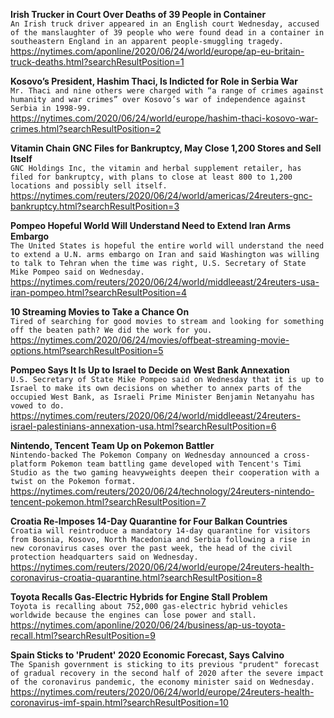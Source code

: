 **Irish Trucker in Court Over Deaths of 39 People in Container**\
`An Irish truck driver appeared in an English court Wednesday, accused of the manslaughter of 39 people who were found dead in a container in southeastern England in an apparent people-smuggling tragedy.`\
https://nytimes.com/aponline/2020/06/24/world/europe/ap-eu-britain-truck-deaths.html?searchResultPosition=1

**Kosovo’s President, Hashim Thaci, Is Indicted for Role in Serbia War**\
`Mr. Thaci and nine others were charged with “a range of crimes against humanity and war crimes” over Kosovo’s war of independence against Serbia in 1998-99.`\
https://nytimes.com/2020/06/24/world/europe/hashim-thaci-kosovo-war-crimes.html?searchResultPosition=2

**Vitamin Chain GNC Files for Bankruptcy, May Close 1,200 Stores and Sell Itself**\
`GNC Holdings Inc, the vitamin and herbal supplement retailer, has filed for bankruptcy, with plans to close at least 800 to 1,200 locations and possibly sell itself.`\
https://nytimes.com/reuters/2020/06/24/world/americas/24reuters-gnc-bankruptcy.html?searchResultPosition=3

**Pompeo Hopeful World Will Understand Need to Extend Iran Arms Embargo**\
`The United States is hopeful the entire world will understand the need to extend a U.N. arms embargo on Iran and said Washington was willing to talk to Tehran when the time was right, U.S. Secretary of State Mike Pompeo said on Wednesday.`\
https://nytimes.com/reuters/2020/06/24/world/middleeast/24reuters-usa-iran-pompeo.html?searchResultPosition=4

**10 Streaming Movies to Take a Chance On**\
`Tired of searching for good movies to stream and looking for something off the beaten path? We did the work for you.`\
https://nytimes.com/2020/06/24/movies/offbeat-streaming-movie-options.html?searchResultPosition=5

**Pompeo Says It Is Up to Israel to Decide on West Bank Annexation**\
`U.S. Secretary of State Mike Pompeo said on Wednesday that it is up to Israel to make its own decisions on whether to annex parts of the occupied West Bank, as Israeli Prime Minister Benjamin Netanyahu has vowed to do.`\
https://nytimes.com/reuters/2020/06/24/world/middleeast/24reuters-israel-palestinians-annexation-usa.html?searchResultPosition=6

**Nintendo, Tencent Team Up on Pokemon Battler**\
`Nintendo-backed The Pokemon Company on Wednesday announced a cross-platform Pokemon team battling game developed with Tencent's Timi Studio as the two gaming heavyweights deepen their cooperation with a twist on the Pokemon format.`\
https://nytimes.com/reuters/2020/06/24/technology/24reuters-nintendo-tencent-pokemon.html?searchResultPosition=7

**Croatia Re-Imposes 14-Day Quarantine for Four Balkan Countries**\
`Croatia will reintroduce a mandatory 14-day quarantine for visitors from Bosnia, Kosovo, North Macedonia and Serbia following a rise in new coronavirus cases over the past week, the head of the civil protection headquarters said on Wednesday.`\
https://nytimes.com/reuters/2020/06/24/world/europe/24reuters-health-coronavirus-croatia-quarantine.html?searchResultPosition=8

**Toyota Recalls Gas-Electric Hybrids for Engine Stall Problem**\
`Toyota is recalling about 752,000 gas-electric hybrid vehicles worldwide because the engines can lose power and stall.`\
https://nytimes.com/aponline/2020/06/24/business/ap-us-toyota-recall.html?searchResultPosition=9

**Spain Sticks to 'Prudent' 2020 Economic Forecast, Says Calvino**\
`The Spanish government is sticking to its previous "prudent" forecast of gradual recovery in the second half of 2020 after the severe impact of the coronavirus pandemic, the economy minister said on Wednesday.`\
https://nytimes.com/reuters/2020/06/24/world/europe/24reuters-health-coronavirus-imf-spain.html?searchResultPosition=10

